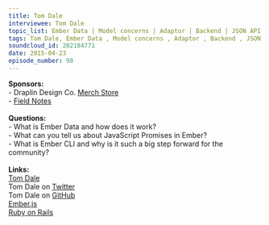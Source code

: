```yaml
--- 
title: Tom Dale
interviewee: Tom Dale
topic_list: Ember Data | Model concerns | Adaptor | Backend | JSON API |  JavaScript Promises | Ember Router | Ember CLI | Convention over configuration | Infrastructure setup | Firefox OS 
tags: Tom Dale, Ember Data , Model concerns , Adaptor , Backend , JSON API ,  JavaScript Promises , Ember Router , Ember CLI , Convention over configuration , Infrastructure setup , Firefox OS 
soundcloud_id: 202184771
date: 2015-04-23
episode_number: 98
---
```

 
<p class="show_notes_display"><b>Sponsors:<br></b>- Draplin Design Co. <a rel="nofollow" target="_blank" href="http://draplin.com/merch/">Merch Store</a><br>- <a rel="nofollow" target="_blank" href="http://fieldnotesbrand.com/">Field Notes</a><br><b><br>Questions:</b><br>- What is Ember Data and how does it work?<br>- What can you tell us about JavaScript Promises in Ember?<br>- What is Ember CLI and why is it such a big step forward for the community?<br><br><b>Links:</b><br><a rel="nofollow" target="_blank" href="http://tomdale.net/">Tom Dale</a><br>Tom Dale on <a rel="nofollow" target="_blank" href="https://twitter.com/tomdale">Twitter</a> <br>Tom Dale on <a rel="nofollow" target="_blank" href="https://github.com/tomdale">GitHub</a><br><a rel="nofollow" target="_blank" href="http://emberjs.com/">Ember.js</a><br><a rel="nofollow" target="_blank" href="http://rubyonrails.org/">Ruby on Rails</a><br></p>
